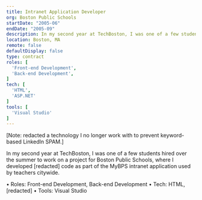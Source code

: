 ```yaml
---
title: Intranet Application Developer
org: Boston Public Schools
startDate: "2005-06"
endDate: "2005-09"
description: In my second year at TechBoston, I was one of a few students hired over the summer to work on a project for Boston Public Schools, where I developed ASP.NET code as part of the MyBPS intranet application used by teachers citywide.
location: Boston, MA
remote: false
defaultDisplay: false
type: contract
roles: [
  'Front-end Development',
  'Back-end Development',
]
tech: [
  'HTML',
  'ASP.NET'
]
tools: [
  'Visual Studio'
]
---
```

[Note: redacted a technology I no longer work with to prevent keyword-based LinkedIn SPAM.]

In my second year at TechBoston, I was one of a few students hired over the summer to work on a project for Boston Public Schools, where I developed [redacted] code as part of the MyBPS intranet application used by teachers citywide.

• Roles: Front-end Development, Back-end Development
• Tech: HTML, [redacted]
• Tools: Visual Studio